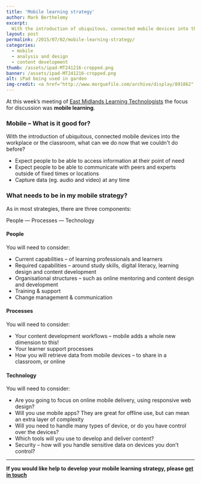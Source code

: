 ```yaml
---
title: 'Mobile learning strategy'
author: Mark Berthelemy
excerpt: 
  With the introduction of ubiquitous, connected mobile devices into the workplace or the classroom, what can we do now that we couldn't do before? What do we need to do to enable this to happen?
layout: post
permalink: /2015/07/02/mobile-learning-strategy/
categories:
  - mobile
  - analysis and design
  - content development
thumb: /assets/ipad-MT241216-cropped.png
banner: /assets/ipad-MT241216-cropped.png
alt: iPad being used in garden
img-credit: <a href="http://www.morguefile.com/archive/display/891862" target="_blank">Morguefile</a>
---
```


At this week&rsquo;s meeting of <a href="https://eastmidslt.wordpress.com/about/" target="_blank">East Midlands Learning Technologists</a> the focus for discussion was <strong>mobile learning</strong>.

### Mobile &ndash; What is it good for?

With the introduction of ubiquitous, connected mobile devices into the workplace or the classroom, what can we do now that we couldn't do before?

+ Expect people to be able to access information at their point of need
+ Expect people to be able to communicate with peers and experts outside of fixed times or locations
+ Capture data (eg. audio and video) at any time

### What needs to be in my mobile strategy?

As in most strategies, there are three components:

People &mdash; Processes &mdash; Technology

#### People

You will need to consider:

+ Current capabilities &ndash; of learning professionals and learners
+ Required capabilities &ndash; around study skills, digital literacy, learning design and content development
+ Organisational structures &ndash; such as online mentoring and content design and development
+ Training &amp; support
+ Change management &amp; communication

#### Processes

You will need to consider:

+ Your content development workflows &ndash; mobile adds a whole new dimension to this!
+ Your learner support processes
+ How you will retrieve data from mobile devices &ndash; to share in a classroom, or online

#### Technology

You will need to consider:

- Are you going to focus on online mobile delivery, using responsive web design?
- Will you use mobile apps? They are great for offline use, but can mean an extra layer of complexity
- Will you need to handle many types of device, or do you have control over the devices?
- Which tools will you use to develop and deliver content?
- Security &ndash; how will you handle sensitive data on devices you don't control?

<hr />

<p><strong>If you would like help to develop your mobile learning strategy, please <a href="/contact.html">get in touch</a></strong></p>